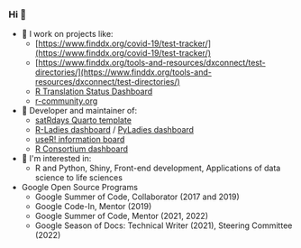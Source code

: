 ### Hi 👋
- 🔭 I work on projects like: 
  - [https://www.finddx.org/covid-19/test-tracker/](https://www.finddx.org/covid-19/test-tracker/)
  - [https://www.finddx.org/tools-and-resources/dxconnect/test-directories/](https://www.finddx.org/tools-and-resources/dxconnect/test-directories/)
  - [R Translation Status Dashboard](https://contributor.r-project.org/translations-dashboard/)
  - [r-community.org](https://r-community.org)
- 💬 Developer and maintainer of:
  - [satRdays Quarto template](https://satrdays.github.io/quarto-satrdays-template/)
  - [R-Ladies dashboard](https://benubah.github.io/r-community-explorer/rladies.html) / [PyLadies dashboard](https://nyc-pyladies.github.io/pyladies-dashboard/pyladies.html)
  - [useR! information board](https://rconf.gitlab.io/userinfoboard/)
  - [R Consortium dashboard](https://rconsortium.github.io/project-analysis/)
- 🌱 I'm interested in: 
  - R and Python, Shiny, Front-end development, Applications of data science to life sciences
- Google Open Source Programs
  - Google Summer of Code, Collaborator (2017 and 2019)
  - Google Code-In, Mentor (2019)
  - Google Summer of Code, Mentor (2021, 2022)
  - Google Season of Docs: Technical Writer (2021), Steering Committee (2022)

<!--
**benubah/benubah** is a ✨ _special_ ✨ repository because its `README.md` (this file) appears on your GitHub profile.

Here are some ideas to get you started:

- 🔭 I’m currently working on ...
- 🌱 I’m currently learning ...
- 👯 I’m looking to collaborate on ...
- 🤔 I’m looking for help with ...
- 💬 Ask me about ...
- 📫 How to reach me: ...
- 😄 Pronouns: ...
- ⚡ Fun fact: ...
-->
